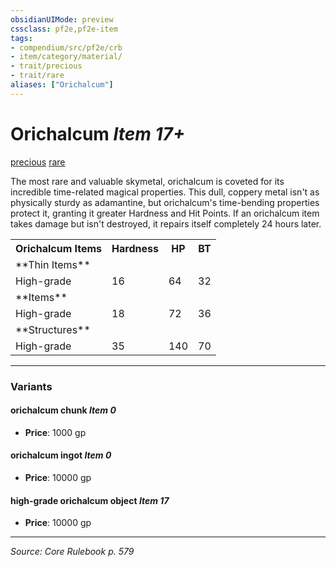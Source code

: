 ```yaml
---
obsidianUIMode: preview
cssclass: pf2e,pf2e-item
tags:
- compendium/src/pf2e/crb
- item/category/material/
- trait/precious
- trait/rare
aliases: ["Orichalcum"]
---
```

# Orichalcum *Item 17+*  
[precious](precious.md "Precious Item Trait")  [rare](rare.md "Rare Rarity Trait")  


The most rare and valuable skymetal, orichalcum is coveted for its incredible time-related magical properties. This dull, coppery metal isn't as physically sturdy as adamantine, but orichalcum's time-bending properties protect it, granting it greater Hardness and Hit Points. If an orichalcum item takes damage but isn't destroyed, it repairs itself completely 24 hours later.

<table>
<tr>
  <th>Orichalcum Items</th>
  <th>Hardness</th>
  <th>HP</th>
  <th>BT</th>
</tr>
<tr>
  <td>**Thin Items**</td>
  <td></td>
  <td></td>
  <td></td>
</tr>
<tr>
  <td>High-grade</td>
  <td>16</td>
  <td>64</td>
  <td>32</td>
</tr>
<tr>
  <td>**Items**</td>
  <td></td>
  <td></td>
  <td></td>
</tr>
<tr>
  <td>High-grade</td>
  <td>18</td>
  <td>72</td>
  <td>36</td>
</tr>
<tr>
  <td>**Structures**</td>
  <td></td>
  <td></td>
  <td></td>
</tr>
<tr>
  <td>High-grade</td>
  <td>35</td>
  <td>140</td>
  <td>70</td>
</tr>
</table>


---

### Variants

#### orichalcum chunk *Item 0*

- **Price**: 1000 gp

#### orichalcum ingot *Item 0*

- **Price**: 10000 gp

#### high-grade orichalcum object *Item 17*

- **Price**: 10000 gp

---
*Source: Core Rulebook p. 579*
